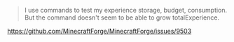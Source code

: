 > I use commands to test my experience storage, budget, consumption. But the command doesn't seem to be able to grow totalExperience.

https://github.com/MinecraftForge/MinecraftForge/issues/9503
